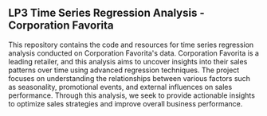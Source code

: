 ## LP3 Time Series Regression Analysis - Corporation Favorita

This repository contains the code and resources for time series regression analysis conducted on Corporation Favorita's data. Corporation Favorita is a leading retailer, and this analysis aims to uncover insights into their sales patterns over time using advanced regression techniques. The project focuses on understanding the relationships between various factors such as seasonality, promotional events, and external influences on sales performance. Through this analysis, we seek to provide actionable insights to optimize sales strategies and improve overall business performance.